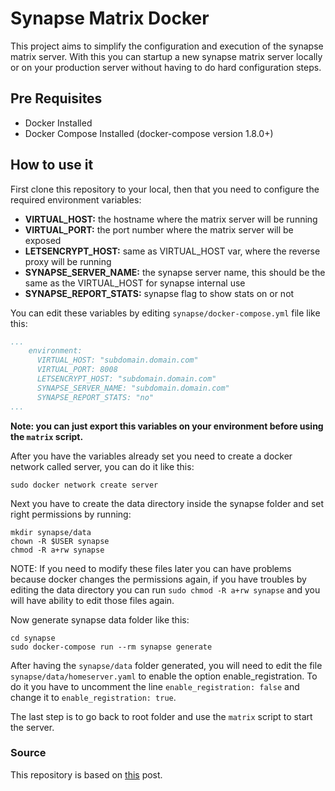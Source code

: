 # Synapse Matrix Docker

This project aims to simplify the configuration and execution of the synapse matrix server.
With this you can startup a new synapse matrix server locally or on your production server
without having to do hard configuration steps.

## Pre Requisites

- Docker Installed
- Docker Compose Installed (docker-compose version 1.8.0+)

## How to use it

First clone this repository to your local, then that you need to configure the required environment variables:

- **VIRTUAL_HOST:** the hostname where the matrix server will be running
- **VIRTUAL_PORT:** the port number where the matrix server will be exposed
- **LETSENCRYPT_HOST:** same as VIRTUAL_HOST var, where the reverse proxy will be running
- **SYNAPSE_SERVER_NAME:** the synapse server name, this should be the same as the VIRTUAL_HOST for synapse internal use
- **SYNAPSE_REPORT_STATS:** synapse flag to show stats on or not

You can edit these variables by editing `synapse/docker-compose.yml` file like this:
```yaml
...
    environment:
      VIRTUAL_HOST: "subdomain.domain.com"
      VIRTUAL_PORT: 8008
      LETSENCRYPT_HOST: "subdomain.domain.com"
      SYNAPSE_SERVER_NAME: "subdomain.domain.com"
      SYNAPSE_REPORT_STATS: "no"
...
```

**Note: you can just export this variables on your environment before using the `matrix` script.**

After you have the variables already set you need to create a docker network called server, you can do it like this:

```
sudo docker network create server
```

Next you have to create the data directory inside the synapse folder and set right permissions by running:

```
mkdir synapse/data
chown -R $USER synapse
chmod -R a+rw synapse
```

NOTE: If you need to modify these files later you can have problems because docker changes the permissions again, if
you have troubles by editing the data directory you can run `sudo chmod -R a+rw synapse` and you will have ability to 
edit those files again.

Now generate synapse data folder like this:

```
cd synapse
sudo docker-compose run --rm synapse generate
```

After having the `synapse/data` folder generated, you will need to edit the file `synapse/data/homeserver.yaml` 
to enable the option enable_registration. To do it you have to uncomment the line `enable_registration: false`
and change it to `enable_registration: true`.

The last step is to go back to root folder and use the `matrix` script to start the server.

### Source
This repository is based on [this](https://linuxhandbook.com/install-matrix-synapse-docker/) post.